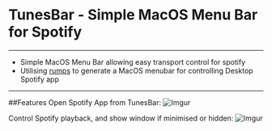 # TunesBar - Simple MacOS Menu Bar for Spotify
----
- Simple MacOS Menu Bar allowing easy transport control for spotify
- Utilising [rumps](https://github.com/jaredks/rumps) to generate a MacOS menubar for controlling Desktop Spotify app
----
##Features
Open Spotify App from TunesBar:
![Imgur](https://i.imgur.com/3F8LI79.png)

Control Spotify playback, and show window if minimised or hidden:
![Imgur](https://i.imgur.com/iguG6WZ.png)


